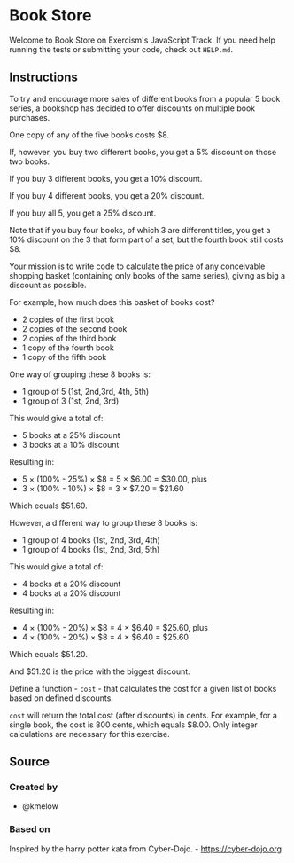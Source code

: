 # Book Store

Welcome to Book Store on Exercism's JavaScript Track.
If you need help running the tests or submitting your code, check out `HELP.md`.

## Instructions

To try and encourage more sales of different books from a popular 5 book series, a bookshop has decided to offer discounts on multiple book purchases.

One copy of any of the five books costs $8.

If, however, you buy two different books, you get a 5% discount on those two books.

If you buy 3 different books, you get a 10% discount.

If you buy 4 different books, you get a 20% discount.

If you buy all 5, you get a 25% discount.

Note that if you buy four books, of which 3 are different titles, you get a 10% discount on the 3 that form part of a set, but the fourth book still costs $8.

Your mission is to write code to calculate the price of any conceivable shopping basket (containing only books of the same series), giving as big a discount as possible.

For example, how much does this basket of books cost?

- 2 copies of the first book
- 2 copies of the second book
- 2 copies of the third book
- 1 copy of the fourth book
- 1 copy of the fifth book

One way of grouping these 8 books is:

- 1 group of 5 (1st, 2nd,3rd, 4th, 5th)
- 1 group of 3 (1st, 2nd, 3rd)

This would give a total of:

- 5 books at a 25% discount
- 3 books at a 10% discount

Resulting in:

- 5 × (100% - 25%) × $8 = 5 × $6.00 = $30.00, plus
- 3 × (100% - 10%) × $8 = 3 × $7.20 = $21.60

Which equals $51.60.

However, a different way to group these 8 books is:

- 1 group of 4 books (1st, 2nd, 3rd, 4th)
- 1 group of 4 books (1st, 2nd, 3rd, 5th)

This would give a total of:

- 4 books at a 20% discount
- 4 books at a 20% discount

Resulting in:

- 4 × (100% - 20%) × $8 = 4 × $6.40 = $25.60, plus
- 4 × (100% - 20%) × $8 = 4 × $6.40 = $25.60

Which equals $51.20.

And $51.20 is the price with the biggest discount.

Define a function - `cost` - that calculates the cost for a given list of books based on defined discounts.

`cost` will return the total cost (after discounts) in cents.
For example, for a single book, the cost is 800 cents, which equals $8.00.
Only integer calculations are necessary for this exercise.

## Source

### Created by

- @kmelow

### Based on

Inspired by the harry potter kata from Cyber-Dojo. - https://cyber-dojo.org